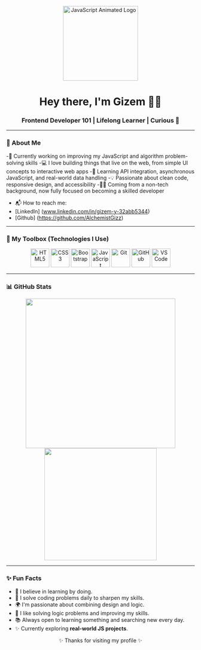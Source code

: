 <p align="center">
  <img src="![image](https://github.com/user-attachments/assets/1eb01f08-2561-46fb-94bf-df82b3691a25)
" width="200" alt="JavaScript Animated Logo"/>
</p>

<h1 align="center">Hey there, I'm Gizem 👩‍💻</h1>
<h3 align="center">Frontend Developer 101 | Lifelong Learner | Curious  🚀</h3>

---

### 🌟 About Me
-🔭 Currently working on improving my JavaScript and algorithm problem-solving skills
-💻 I love building things that live on the web, from simple UI concepts to interactive web apps
-🌱 Learning API integration, asynchronous JavaScript, and real-world data handling
-💡 Passionate about clean code, responsive design, and accessibility
-👩‍🎓 Coming from a non-tech background, now fully focused on becoming a skilled developer
- 📬 How to reach me:
- [LinkedIn] (www.linkedin.com/in/gizem-y-32abb5344)
- [Github] (https://github.com/AlchemistGizz)

---

### 🧰 My Toolbox (Technologies I Use)

<div align="center">
  <img src="https://cdn.jsdelivr.net/gh/devicons/devicon/icons/html5/html5-original.svg" width="50" alt="HTML5"/>
  <img src="https://cdn.jsdelivr.net/gh/devicons/devicon/icons/css3/css3-original.svg" width="50" alt="CSS3"/>
  <img src="https://cdn.jsdelivr.net/gh/devicons/devicon/icons/bootstrap/bootstrap-original.svg" width="50" alt="Bootstrap"/>
  <img src="https://cdn.jsdelivr.net/gh/devicons/devicon/icons/javascript/javascript-original.svg" width="50" alt="JavaScript"/>
  <img src="https://cdn.jsdelivr.net/gh/devicons/devicon/icons/git/git-original.svg" width="50" alt="Git"/>
  <img src="https://cdn.jsdelivr.net/gh/devicons/devicon/icons/github/github-original.svg" width="50" alt="GitHub"/>
  <img src="https://cdn.jsdelivr.net/gh/devicons/devicon/icons/vscode/vscode-original.svg" width="50" alt="VS Code"/>
</div>

---
### 📊 GitHub Stats

<p align="center">
  <img src="https://github-readme-stats.vercel.app/api?username=AlchemistGizz&show_icons=true&theme=radical" width="400" />
  <img src="https://github-readme-stats.vercel.app/api/top-langs/?username=AlchemistGizz&layout=compact&theme=radical" width="300" />
</p>

---

### ✨ Fun Facts
- 🧠 I believe in learning by doing.
- 🎯 I solve coding problems daily to sharpen my skills.
- 🌍 I'm passionate about combining design and logic.
- 🎯 I like solving logic problems and improving my skills.
- 📚 Always open to learning something and searching new every day.
- ✨ Currently exploring  **real-world JS projects**.
<p align="center">✨ Thanks for visiting my profile ✨</p>
